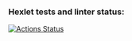 ### Hexlet tests and linter status:
[![Actions Status](https://github.com/irkinwork/js-algorithms-project-lvl1/workflows/hexlet-check/badge.svg)](https://github.com/irkinwork/js-algorithms-project-lvl1/actions)